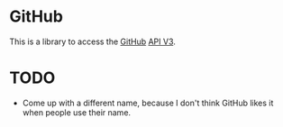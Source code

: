 GitHub
======

This is a library to access the [GitHub][] [API V3][].

[GitHub]: http://github.com
[API V3]: http://developer.github.com/v3/

TODO
====

* Come up with a different name, because I don't think GitHub likes it when 
  people use their name.

